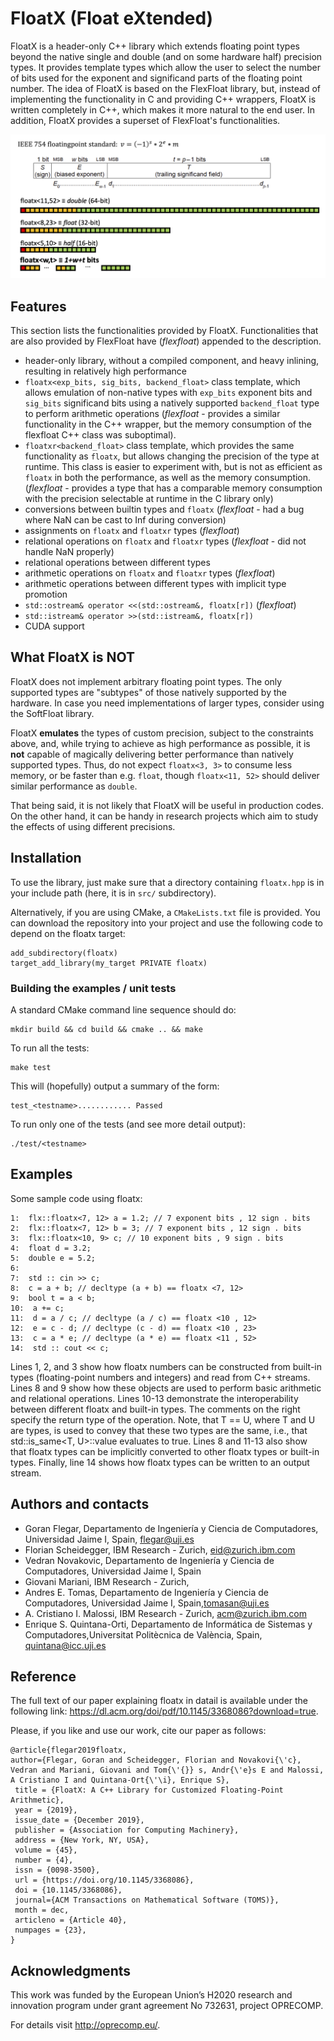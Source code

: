 FloatX (Float eXtended)
=======================

FloatX is a header-only C++ library which extends floating point types beyond
the native single and double (and on some hardware half) precision types. It
provides template types which allow the user to select the number of bits used
for the exponent and significand parts of the floating point number.
The idea of FloatX is based on the FlexFloat library, but, instead of
implementing the functionality in C and providing C++ wrappers, FloatX is
written completely in C++, which makes it more natural to the end user.
In addition, FloatX provides a superset of FlexFloat's functionalities.


![](./floatx.png)


Features
--------

This section lists the functionalities provided by FloatX. Functionalities that
are also provided by FlexFloat have (_flexfloat_) appended to the description.

*   header-only library, without a compiled component, and heavy inlining,
    resulting in relatively high performance
*   `floatx<exp_bits, sig_bits, backend_float>` class template, which allows
    emulation of non-native types with `exp_bits` exponent bits and `sig_bits`
    significand bits using a natively supported `backend_float` type to perform
    arithmetic operations (_flexfloat_ - provides a similar functionality in
    the C++ wrapper, but the memory consumption of the flexfloat C++ class was
    suboptimal).
*   `floatxr<backend_float>` class template, which provides the same
    functionality as `floatx`, but allows changing the precision of the type
    at runtime. This class is easier to experiment with, but is not as
    efficient as `floatx` in both the performance, as well as the memory
    consumption. (_flexfloat_ - provides a type that has a comparable memory
    consumption with the precision selectable at runtime in the C library only)
*   conversions between builtin types and `floatx`
    (_flexfloat_ - had a bug where NaN can be cast to Inf during conversion)
*   assignments on `floatx` and `floatxr` types (_flexfloat_)
*   relational operations on `floatx` and `floatxr` types
    (_flexfloat_ - did not handle NaN properly)
*   relational operations between different types
*   arithmetic operations on `floatx` and `floatxr` types (_flexfloat_)
*   arithmetic operations between different types with implicit type promotion
*   `std::ostream& operator <<(std::ostream&, floatx[r])` (_flexfloat_)
*   `std::istream& operator >>(std::istream&, floatx[r])`
*   CUDA support


What FloatX is NOT
------------------

FloatX does not implement arbitrary floating point types. The only supported
types are "subtypes" of those natively supported by the hardware.
In case you need implementations of larger types, consider using the SoftFloat
library.

FloatX __emulates__ the types of custom precision, subject to the constraints
above, and, while trying to achieve as high performance as possible, it is
__not__ capable of magically delivering better performance than natively
supported types. Thus, do not expect `floatx<3, 3>` to consume less memory, or
be faster than e.g. `float`, though `floatx<11, 52>` should deliver similar
performance as `double`.

That being said, it is not likely that FloatX will be useful in production
codes. On the other hand, it can be handy in research projects which aim to
study the effects of using different precisions.

Installation
------------

To use the library, just make sure that a directory containing `floatx.hpp` is
in your include path (here, it is in `src/` subdirectory).

Alternatively, if you are using CMake, a `CMakeLists.txt` file is provided.
You can download the repository into your project and use the following code to
depend on the floatx target:

```
add_subdirectory(floatx)
target_add_library(my_target PRIVATE floatx)
```

### Building the examples / unit tests

A standard CMake command line sequence should do:

```
mkdir build && cd build && cmake .. && make
```

To run all the tests:

```
make test
```

This will (hopefully) output a summary of the form:

```
test_<testname>............ Passed
```

To run only one of the tests (and see more detail output):

```
./test/<testname>
```


Examples
--------

Some sample code using floatx:
```
1:  flx::floatx<7, 12> a = 1.2; // 7 exponent bits , 12 sign . bits
2:  flx::floatx<7, 12> b = 3; // 7 exponent bits , 12 sign . bits
3:  flx::floatx<10, 9> c; // 10 exponent bits , 9 sign . bits
4:  float d = 3.2;
5:  double e = 5.2;
6:
7:  std :: cin >> c;
8:  c = a + b; // decltype (a + b) == floatx <7, 12>
9:  bool t = a < b;
10:  a += c;
11:  d = a / c; // decltype (a / c) == floatx <10 , 12>
12:  e = c - d; // decltype (c - d) == floatx <10 , 23>
13:  c = a * e; // decltype (a * e) == floatx <11 , 52>
14:  std :: cout << c;
```

Lines 1, 2, and 3 show how floatx numbers can be constructed
from built-in types (floating-point numbers and integers) and read
from C++ streams. Lines 8 and 9 show how these objects are used
to perform basic arithmetic and relational operations. Lines 10-13
demonstrate the interoperability between different floatx and built-in
types. The comments on the right specify the return type of the
operation. Note, that T == U, where T and U are types, is used to
convey that these two types are the same, i.e., that std::is_same<T,
U>::value evaluates to true. Lines 8 and 11-13 also show that floatx
types can be implicitly converted to other floatx types or built-in
types. Finally, line 14 shows how floatx types can be written to an
output stream.


## Authors and contacts
 - Goran Flegar, Departamento de Ingeniería y Ciencia de Computadores, Universidad Jaime I, Spain, flegar@uji.es
 - Florian Scheidegger, IBM Research - Zurich, eid@zurich.ibm.com
 - Vedran Novakovic, Departamento de Ingeniería y Ciencia de Computadores, Universidad Jaime I, Spain
 - Giovani Mariani, IBM Research - Zurich,
 - Andres E. Tomas, Departamento de Ingeniería y Ciencia de Computadores, Universidad Jaime I, Spain,tomasan@uji.es
 - A. Cristiano I. Malossi, IBM Research - Zurich, acm@zurich.ibm.com
 - Enrique S. Quintana-Orti, Departamento de Informática de Sistemas y Computadores,Universitat Politècnica de València, Spain, quintana@icc.uji.es


## Reference

The full text of our paper explaining floatx in datail is available under the following link: https://dl.acm.org/doi/pdf/10.1145/3368086?download=true.

Please, if you like and use our work, cite our paper as follows:

```
@article{flegar2019floatx,
author={Flegar, Goran and Scheidegger, Florian and Novakovi{\'c}, Vedran and Mariani, Giovani and Tom{\'{}} s, Andr{\'e}s E and Malossi, A Cristiano I and Quintana-Ort{\'\i}, Enrique S},
 title = {FloatX: A C++ Library for Customized Floating-Point Arithmetic},
 year = {2019},
 issue_date = {December 2019},
 publisher = {Association for Computing Machinery},
 address = {New York, NY, USA},
 volume = {45},
 number = {4},
 issn = {0098-3500},
 url = {https://doi.org/10.1145/3368086},
 doi = {10.1145/3368086},
 journal={ACM Transactions on Mathematical Software (TOMS)},
 month = dec,
 articleno = {Article 40},
 numpages = {23},
}
```

## Acknowledgments

This work was funded by the European Union’s H2020 research and innovation program under grant
agreement No 732631, project OPRECOMP.

For details visit http://oprecomp.eu/. 




